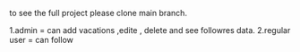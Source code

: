 
to see the full project please clone main branch.

1.admin = can add vacations ,edite , delete and see followres data.
2.regular user = can follow
